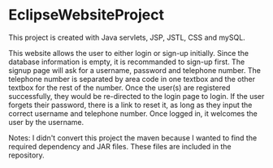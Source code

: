 # EclipseWebsiteProject

This project is created with Java servlets, JSP, JSTL, CSS and mySQL.

This website allows the user to either login or sign-up initially. Since the database information is empty, it is recommanded to sign-up first. The signup page will ask for a username, password and telephone number. The telephone number is separated by area code in one textbox and the other textbox for the rest of the number. 
Once the user(s) are registered successfully, they would be re-directed to the login page to login. If the user forgets their password, there is a link to reset it, as long as they input the correct username and telephone number.
Once logged in, it welcomes the user by the username. 

Notes:
I didn't convert this project the maven because I wanted to find the required dependency and JAR files. These files are included in the repository.


